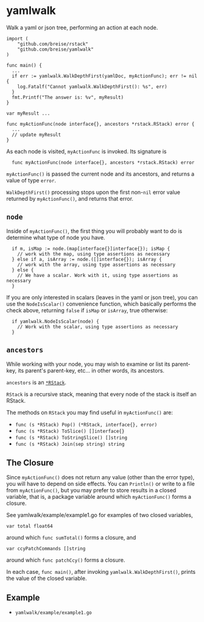 # yamlwalk

Walk a yaml or json tree, performing an action at each node.

```
import (
	"github.com/breise/rstack"
	"github.com/breise/yamlwalk"
)

func main() {
  ...
  if err := yamlwalk.WalkDepthFirst(yamlDoc, myActionFunc); err != nil {
    log.Fatalf("Cannot yamlwalk.WalkDepthFirst(): %s", err)
  }
  fmt.Printf("The answer is: %v", myResult)
}

var myResult ...

func myActionFunc(node interface{}, ancestors *rstack.RStack) error {
  ...
  // update myResult
}
```

As each node is visited, `myActionFunc` is invoked.  Its signature is
```
  func myActionFunc(node interface{}, ancestors *rstack.RStack) error
```
`myActionFunc()` is passed the current node and its ancestors, and returns a
value of type `error`.

`WalkDepthFirst()` processing stops upon the first non-`nil` error value returned by `myActionFunc()`, and returns that error.

## `node`

Inside of `myActionFunc()`, the first thing you will probably want to do is determine what type of node you have.
```
  if m, isMap := node.(map[interface{}]interface{}); isMap {
    // work with the map, using type assertions as necessary
  } else if a, isArray := node.([]interface{}); isArray {
    // work with the array, using type assertions as necessary
  } else {
    // We have a scalar. Work with it, using type assertions as necessary
  }
```
If you are only interested in scalars (leaves in the yaml or json tree), you
can use the `NodeIsScalar()` convenience function, which basically performs the
check above, returning `false` if `isMap` or `isArray`, true otherwise:
```
  if yamlwalk.NodeIsScalar(node) {
    // Work with the scalar, using type assertions as necessary
  }
```

## `ancestors`

While working with your node, you may wish to examine or list its parent-key,
its parent's parent-key, etc... in other words, its ancestors.

`ancestors` is an [`*RStack`](https://github.com/breise/rstack).

`RStack` is a recursive stack, meaning that every node of the stack is itself an RStack.

The methods on `RStack` you may find useful in `myActionFunc()` are:
- `func (s *RStack) Pop() (*RStack, interface{}, error)`
- `func (s *RStack) ToSlice() []interface{}`
- `func (s *RStack) ToStringSlice() []string`
- `func (s *RStack) Join(sep string) string`

## The Closure

Since `myActionFunc()` does not return any value (other than the error type),
you will have to depend on side effects.  You can `Println()` or write to a
file from `myActionFunc()`, but you may prefer to store results in a closed
variable, that is, a package variable around which `myActionFunc()` forms a
closure.

See yamlwalk/example/example1.go for examples of two closed variables, 
```
var total float64
```
around which `func sumTotal()` forms a closure, and
```
var ccyPatchCommands []string
```
around which `func patchCcy()` forms a closure. 

In each case, `func main()`, after invoking `yamlwalk.WalkDepthFirst()`, prints
the value of the closed variable.

## Example

- `yamlwalk/example/example1.go`
